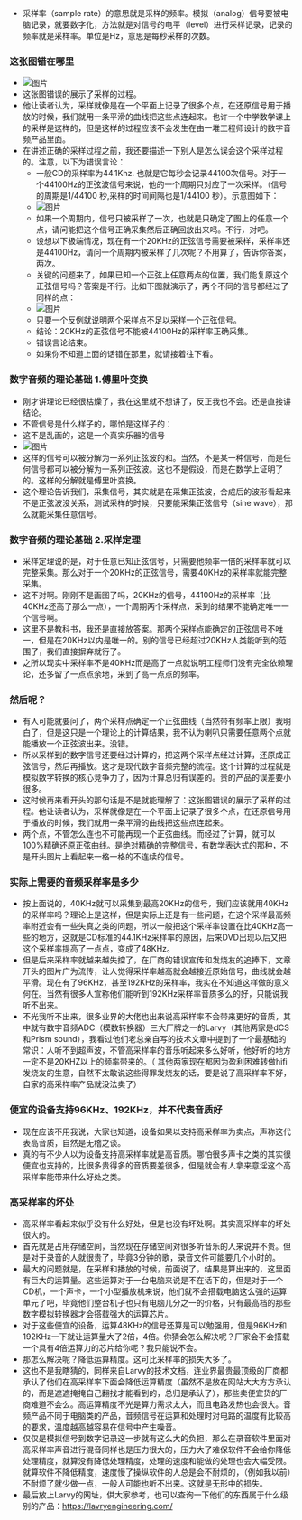 - 采样率（sample rate）的意思就是采样的频率。模拟（analog）信号要被电脑记录，就要数字化，方法就是对信号的电平（level）进行采样记录，记录的频率就是采样率。单位是Hz，意思是每秒采样的次数。

### 这张图错在哪里
- ![图片](https://user-images.githubusercontent.com/42371034/218047432-ef12d590-9ba1-474b-b27b-838169ee8729.png)
- 这张图错误的展示了采样的过程。
- 他让读者认为，采样就像是在一个平面上记录了很多个点，在还原信号用于播放的时候，我们就用一条平滑的曲线把这些点连起来。也许一个中学数学课上的采样是这样的，但是这样的过程应该不会发生在由一堆工程师设计的数字音频产品里面。
- 在讲述正确的采样过程之前，我还要描述一下别人是怎么误会这个采样过程的。注意，以下为错误言论：
  - 一般CD的采样率为44.1Khz. 也就是它每秒会记录44100次信号。对于一个44100Hz的正弦波信号来说，他的一个周期只对应了一次采样。（信号的周期是1/44100 秒,采样的时间间隔也是1/44100 秒）。示意图如下：
  - ![图片](https://user-images.githubusercontent.com/42371034/218050853-52769634-8e71-4bef-af31-f0b12fca5bef.png)
  - 如果一个周期内，信号只被采样了一次，也就是只确定了图上的任意一个点，请问能把这个信号正确采集然后正确回放出来吗。不行，对吧。
  - 设想以下极端情况，现在有一个20KHz的正弦信号需要被采样，采样率还是44100Hz，请问一个周期内被采样了几次呢？不用算了，告诉你答案，两次。
  - 关键的问题来了，如果已知一个正弦上任意两点的位置，我们能复原这个正弦信号吗？答案是不行。比如下图就演示了，两个不同的信号都经过了同样的点：
  - ![图片](https://user-images.githubusercontent.com/42371034/218053185-486efb32-ac93-4b49-a0b1-42e732100e67.png)
  - 只要一个反例就说明两个采样点不足以采样一个正弦信号。
  - 结论：20KHz的正弦信号不能被44100Hz的采样率正确采集。
  - 错误言论结束。
  - 如果你不知道上面的话错在那里，就请接着往下看。
### 数字音频的理论基础 1.傅里叶变换
- 刚才讲理论已经很枯燥了，我在这里就不想讲了，反正我也不会。还是直接讲结论。
- 不管信号是什么样子的，哪怕是这样子的：
- 这不是乱画的，这是一个真实乐器的信号
-   ![图片](https://user-images.githubusercontent.com/42371034/218054584-0463aa69-dd3e-4558-b925-061e28c7bc83.png)
- 这样的信号可以被分解为一系列正弦波的和。当然，不是某一种信号，而是任何信号都可以被分解为一系列正弦波。这也不是假设，而是在数学上证明了的。这样的分解就是傅里叶变换。
- 这个理论告诉我们，采集信号，其实就是在采集正弦波，合成后的波形看起来不是正弦波没关系，测试采样的时候，只要能采集正弦信号（sine wave），那么就能采集任意信号。

### 数字音频的理论基础 2.采样定理
- 采样定理说的是，对于任意已知正弦信号，只需要他频率一倍的采样率就可以完整采集。那么对于一个20KHz的正弦信号，需要40KHz的采样率就能完整采集。
- 这不对啊。刚刚不是画图了吗，20KHz的信号，44100Hz的采样率（比40KHz还高了那么一点），一个周期两个采样点，采到的结果不能确定唯一一个信号啊。
- 这里不是教科书，我还是直接放答案。那两个采样点能确定的正弦信号不唯一，但是在20KHz以内是唯一的。别的信号已经超过20KHz人类能听到的范围了，我们直接摒弃就行了。
- 之所以现实中采样率不是40KHz而是高了一点就说明工程师们没有完全依赖理论，还多留了一点点余地，采到了高一点点的频率。
### 然后呢？
- 有人可能就要问了，两个采样点确定一个正弦曲线（当然带有频率上限）我明白了，但是这只是一个理论上的计算结果，我不认为喇叭只需要任意两个点就能播放一个正弦波出来。没错。
- 所以采样到的数字信号还要经过计算的，把这两个采样点经过计算，还原成正弦信号，然后再播放。这才是现代数字音频完整的流程。这个计算的过程就是模拟数字转换的核心竞争力了，因为计算总归有误差的。贵的产品的误差要小很多。
- 这时候再来看开头的那句话是不是就能理解了：这张图错误的展示了采样的过程。他让读者认为，采样就像是在一个平面上记录了很多个点，在还原信号用于播放的时候，我们就用一条平滑的曲线把这些点连起来。
- 两个点，不管怎么连也不可能再现一个正弦曲线。而经过了计算，就可以100%精确还原正弦曲线。是绝对精确的完整信号，有数学表达式的那种，不是开头图片上看起来一格一格的不连续的信号。
### 实际上需要的音频采样率是多少
- 按上面说的，40KHz就可以采集到最高20KHz的信号，我们应该就用40KHz的采样率吗？理论上是这样，但是实际上还是有一些问题，在这个采样最高频率附近会有一些失真之类的问题，所以一般把这个采样率设置在比40KHz高一些的地方，这就是CD标准的44.1KHz采样率的原因，后来DVD出现以后又把这个采样率提高了一点点，变成了48KHz。
- 但是后来采样率就越来越失控了，在厂商的错误宣传和发烧友的追捧下，文章开头的图片广为流传，让人觉得采样率越高就会越接近原始信号，曲线就会越平滑。现在有了96KHz，甚至192KHz的采样率，我实在不知道这样做的意义何在。当然有很多人宣称他们能听到192KHz采样率音质多么的好，只能说我听不出来。
- 不光我听不出来，很多业界的大佬也出来说高采样率不会带来更好的音质，其中就有数字音频ADC（模数转换器）三大厂牌之一的Larvy（其他两家是dCS和Prism sound），我看过他们老总亲自写的技术文章中提到了一个最基础的常识：人听不到超声波，不管高采样率的音乐听起来多么好听，他好听的地方一定不是20KHZ以上的频率带来的。（ 其他两家现在都因为盈利困难转做hifi发烧友的生意，自然不太敢说这些得罪发烧友的话，要是说了高采样率不好，自家的高采样率产品就没法卖了）
### 便宜的设备支持96KHz、192KHz，并不代表音质好
- 现在应该不用我说，大家也知道，设备如果以支持高采样率为卖点，声称这代表高音质，自然是无稽之谈。
- 真的有不少人以为设备支持高采样率就是高音质。哪怕很多声卡之类的其实很便宜也支持的，比很多贵得多的音质要差很多，但是就会有人拿来意淫这个高采样率能带来什么好处之类。
### 高采样率的坏处
- 高采样率看起来似乎没有什么好处，但是也没有坏处啊。其实高采样率的坏处很大的。
- 首先就是占用存储空间，当然现在存储空间对很多听音乐的人来说并不贵。但是对于录音的人就很贵了，毕竟3分钟的歌，录音文件可能要几个小时的。
- 最大的问题就是，在采样和播放的时候，前面说了，结果是算出来的，这里面有巨大的运算量。这些运算对于一台电脑来说是不在话下的，但是对于一个CD机，一个声卡，一个小型播放机来说，他们就不会搭载电脑这么强的运算单元了吧，毕竟他们整台机子也只有电脑几分之一的价格，只有最高档的那些数字模拟转换器才会搭载强大的运算芯片。
- 对于这些便宜的设备，运算48KHz的信号还算是可以勉强用，但是96KHz和192KHz一下就让运算量大了2倍，4倍。你猜会怎么解决呢？厂家会不会搭载一个具有4倍运算力的芯片给你呢？我只能说不会。
- 那怎么解决呢？降低运算精度。这可比采样率的损失大多了。
- 这也不是我瞎猜的，同样来自Larvy的技术文档，连业界最贵最顶级的厂商都承认了他们在高采样率下面会降低运算精度（虽然不是放在网站大大方方承认的，而是遮遮掩掩自己翻找才能看到的，总归是承认了），那些卖便宜货的厂商难道不会么。高运算精度不光是算力需求太大，而且电路发热也会很大。音频产品不同于电脑类的产品，音频信号在运算和处理时对电路的温度有比较高的要求，温度越高越容易在信号中产生噪音。
- 仅仅是模拟信号到数字记录这一步就有这么大的负担，那么在录音软件里面对高采样率声音进行混音同样也是压力很大的，压力大了难保软件不会给你降低处理精度，就算没有降低处理精度，处理的速度和能做的处理也会大幅受限。就算软件不降低精度，速度慢了操纵软件的人总是会不耐烦的，（例如我以前）不耐烦了就少做一点，一般人可能也听不出来。这就是无形中的损失。
- 最后放上Larvy的网址，供大家参考，也可以查询一下他们的东西属于什么级别的产品：https://lavryengineering.com/ 
